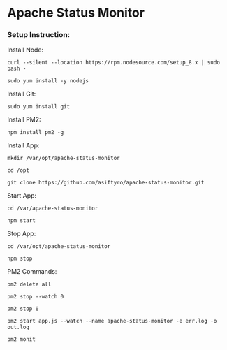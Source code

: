 # Apache Status Monitor

### Setup Instruction:

Install Node:

    curl --silent --location https://rpm.nodesource.com/setup_8.x | sudo bash -
    
    sudo yum install -y nodejs


Install Git: 
   
    sudo yum install git


Install PM2:

    npm install pm2 -g 

Install App:

    mkdir /var/opt/apache-status-monitor
    
    cd /opt
    
    git clone https://github.com/asiftyro/apache-status-monitor.git

Start App:

    cd /var/apache-status-monitor
    
    npm start

Stop App:

    cd /var/opt/apache-status-monitor
    
    npm stop

PM2 Commands:

    pm2 delete all

    pm2 stop --watch 0

    pm2 stop 0

    pm2 start app.js --watch --name apache-status-monitor -e err.log -o out.log

    pm2 monit
